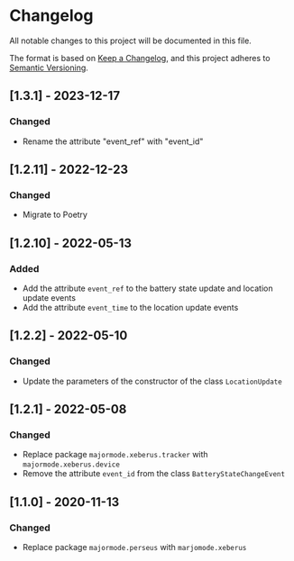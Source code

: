 # Changelog
All notable changes to this project will be documented in this file.

The format is based on [Keep a Changelog](https://keepachangelog.com/en/1.0.0/),
and this project adheres to [Semantic Versioning](https://semver.org/spec/v2.0.0.html).

## [1.3.1] - 2023-12-17
### Changed
- Rename the attribute "event_ref" with "event_id"

## [1.2.11] - 2022-12-23
### Changed
- Migrate to Poetry

## [1.2.10] - 2022-05-13
### Added
- Add the attribute `event_ref` to the battery state update and location update events
- Add the attribute `event_time` to the location update events

## [1.2.2] - 2022-05-10
### Changed
- Update the parameters of the constructor of the class `LocationUpdate`

## [1.2.1] - 2022-05-08
### Changed
- Replace package `majormode.xeberus.tracker` with `majormode.xeberus.device`
- Remove the attribute `event_id` from the class `BatteryStateChangeEvent`

## [1.1.0] - 2020-11-13
### Changed
- Replace package `majormode.perseus` with `marjomode.xeberus`
